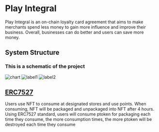 # Play Integral
Play Integral is an on-chain loyalty card agreement that aims to make merchants spend less money to gain more influence and improve their business. Overall, businesses can do better and users can save more money.


## System Structure
### This is a schematic of the project
![chart](https://github.com/DankFang/On-chain-integration-system/tree/main/img/whiteboard_exported_image.png)
![label1](https://github.com/DankFang/On-chain-integration-system/tree/main/img/label1.jpg)
![label2](https://github.com/DankFang/On-chain-integration-system/tree/main/img/label2.jpg)

## [ERC7527]
Users use NFT to consume at designated stores and use points. When consuming, NFT will be packaged and unpackaged into NFT after 4 hours. Using ERC7527 standard, users will consume ptoken for packaging each time they consume, the more consumption times, the more ptoken will be destroyed each time they consume

[ERC7527]: <https://github.com/DankFang/ERC7527-UseHardhat>
